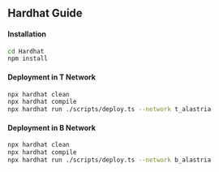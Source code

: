 ## Hardhat Guide 

#### Installation
```sh
cd Hardhat
npm install
```

#### Deployment in T Network
```sh
npx hardhat clean
npx hardhat compile
npx hardhat run ./scripts/deploy.ts --network t_alastria
```

#### Deployment in B Network
```sh
npx hardhat clean
npx hardhat compile
npx hardhat run ./scripts/deploy.ts --network b_alastria
```

